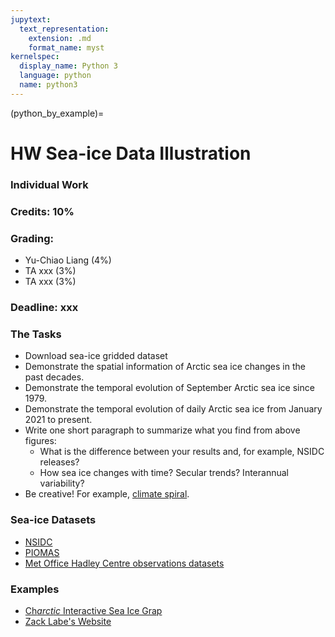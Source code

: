 ```yaml
---
jupytext:
  text_representation:
    extension: .md
    format_name: myst
kernelspec:
  display_name: Python 3
  language: python
  name: python3
---
```


(python_by_example)=

# HW Sea-ice Data Illustration

### Individual Work

### Credits: 10%

### Grading:
- Yu-Chiao Liang (4%)
- TA xxx (3%) 
- TA xxx (3%)

### Deadline: xxx

### The Tasks

- Download sea-ice gridded dataset
- Demonstrate the spatial information of Arctic sea ice changes in the past decades.
- Demonstrate the temporal evolution of September Arctic sea ice since 1979.
- Demonstrate the temporal evolution of daily Arctic sea ice from January 2021 to present.
- Write one short paragraph to summarize what you find from above figures:
  - What is the difference between your results and, for example, NSIDC releases?
  - How sea ice changes with time? Secular trends? Interannual variability?
- Be creative! For example, [climate spiral](http://www.climate-lab-book.ac.uk/spirals/).

### Sea-ice Datasets

- [NSIDC](https://nsidc.org/data/search/#keywords=sea+ice/sortKeys=score,,desc/facetFilters=%257B%257D/pageNumber=1/itemsPerPage=25)
- [PIOMAS](http://psc.apl.uw.edu/research/projects/arctic-sea-ice-volume-anomaly/data/model_grid)
- [Met Office Hadley Centre observations datasets](https://www.metoffice.gov.uk/hadobs/hadisst/data/download.html)

### Examples

- [Ch$arctic$ Interactive Sea Ice Grap](https://nsidc.org/arcticseaicenews/charctic-interactive-sea-ice-graph/)
- [Zack Labe's Website](https://sites.uci.edu/zlabe/arctic-sea-ice-figures/)


